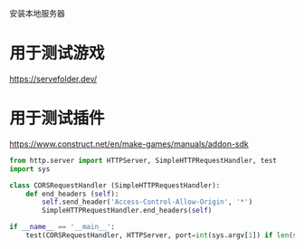 安装本地服务器


# 用于测试游戏

https://servefolder.dev/



# 用于测试插件

https://www.construct.net/en/make-games/manuals/addon-sdk


```python
from http.server import HTTPServer, SimpleHTTPRequestHandler, test
import sys

class CORSRequestHandler (SimpleHTTPRequestHandler):
    def end_headers (self):
        self.send_header('Access-Control-Allow-Origin', '*')
        SimpleHTTPRequestHandler.end_headers(self)

if __name__ == '__main__':
    test(CORSRequestHandler, HTTPServer, port=int(sys.argv[1]) if len(sys.argv) > 1 else 49990)
```
